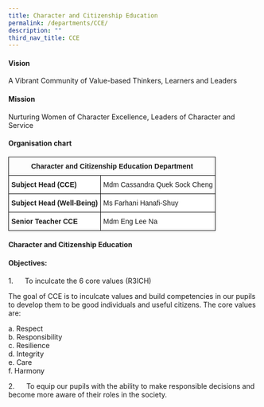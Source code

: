 ```yaml
---
title: Character and Citizenship Education
permalink: /departments/CCE/
description: ""
third_nav_title: CCE
---
```

#### **Vision** 

A Vibrant Community of Value-based Thinkers, Learners and Leaders

#### **Mission**

Nurturing Women of Character Excellence, Leaders of Character and Service

#### **Organisation chart**

<style type="text/css">
.tg  {border-collapse:collapse;border-spacing:0;}
.tg td{border-color:black;border-style:solid;border-width:1px;font-family:Arial, sans-serif;font-size:14px;
  overflow:hidden;padding:10px 5px;word-break:normal;}
.tg th{border-color:black;border-style:solid;border-width:1px;font-family:Arial, sans-serif;font-size:14px;
  font-weight:normal;overflow:hidden;padding:10px 5px;word-break:normal;}
.tg .tg-amwm{font-weight:bold;text-align:center;vertical-align:top}
.tg .tg-dgl5{background-color:#FFF;font-weight:bold;text-align:left;vertical-align:top}
.tg .tg-ktyi{background-color:#FFF;text-align:left;vertical-align:top}
</style>
<table class="tg">
<thead>
  <tr>
    <th class="tg-amwm" colspan="2">Character and Citizenship Education Department</th>
  </tr>
</thead>
<tbody>
   <tr>
    <td class="tg-dgl5">Subject Head (CCE) </td>
    <td class="tg-ktyi">Mdm Cassandra Quek Sock Cheng</td>
  </tr>
  <tr>
    <td class="tg-dgl5">Subject Head (Well-Being) </td>
    <td class="tg-ktyi">Ms Farhani Hanafi-Shuy</td>
  </tr>
  <tr>
    <td class="tg-dgl5">Senior Teacher CCE</td>
    <td class="tg-ktyi">Mdm Eng Lee Na</td>
  </tr>
</tbody>
</table>

#### **Character and Citizenship Education**


#### Objectives:

1.      To inculcate the 6 core values (R3ICH)

The goal of CCE is to inculcate values and build competencies in our pupils to develop them to be good individuals and useful citizens. The core values are:

a. Respect<br>
b. Responsibility<br>
c. Resilience<br>
d. Integrity<br>
e. Care<br>
f. Harmony

2.      To equip our pupils with the ability to make responsible decisions and become more aware of their roles in the society.
